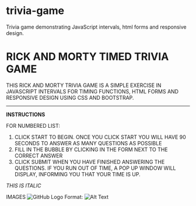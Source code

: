 # trivia-game
Trivia game demonstrating JavaScript intervals, html forms and responsive design.


RICK AND MORTY TIMED TRIVIA GAME
===





THIS RICK AND MORTY TRIVIA GAME IS A SIMPLE EXERCISE IN JAVASCRIPT INTERVALS FOR TIMING FUNCTIONS, HTML FORMS AND RESPONSIVE DESIGN USING CSS AND BOOTSTRAP.



---


**INSTRUCTIONS**

FOR NUMBERED LIST:
1. CLICK START TO BEGIN.  ONCE YOU CLICK START YOU WILL HAVE 90 SECONDS TO ANSWER AS MANY QUESTIONS AS POSSIBLE
2. FILL IN THE BUBBLE BY CLICKING IN THE FORM NEXT TO THE CORRECT ANSWER
3. CLICK SUBMIT WHEN YOU HAVE FINISHED ANSWERING THE QUESTIONS.  IF YOU RUN OUT OF TIME, A POP UP WINDOW WILL DISPLAY, INFORMING YOU THAT YOUR TIME IS UP.

*THIS IS ITALIC*







IMAGES
![GitHub Logo](/images/logo.png)
Format: ![Alt Text](url)



